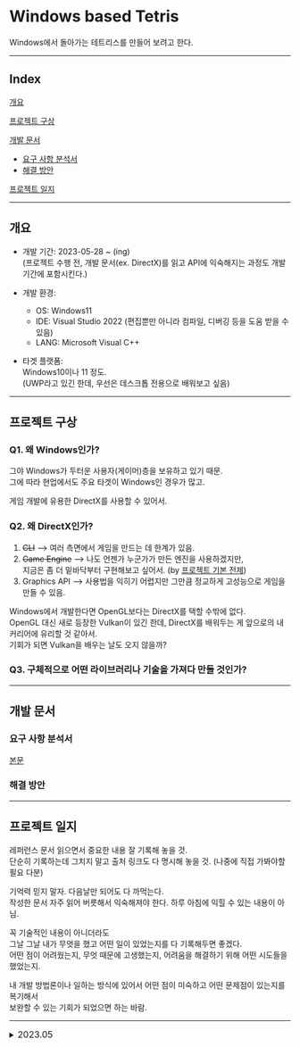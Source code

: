 # Windows based Tetris

Windows에서 돌아가는 테트리스를 만들어 보려고 한다.

---

## Index

[개요](#개요)  

[프로젝트 구상](#프로젝트-구상)  

[개발 문서](#개발-문서)

  - [요구 사항 분석서](#요구-사항-분석서)
  - [해결 방안](#해결-방안)

[프로젝트 일지](#프로젝트-일지)

---

## 개요

- 개발 기간: 2023-05-28 ~ (ing)  
  (프로젝트 수행 전, 개발 문서(ex. DirectX)를 읽고 API에 익숙해지는 과정도 개발 기간에 포함시킨다.)

- 개발 환경:
  - OS: Windows11
  - IDE: Visual Studio 2022 (편집뿐만 아니라 컴파일, 디버깅 등을 도움 받을 수 있음)
  - LANG: Microsoft Visual C++

- 타겟 플랫폼:  
  Windows10이나 11 정도.  
  (UWP라고 있긴 한데, 우선은 데스크톱 전용으로 배워보고 싶음)

---

## 프로젝트 구상

### Q1. 왜 Windows인가?

그야 Windows가 두터운 사용자(게이머)층을 보유하고 있기 때문.  
그에 따라 현업에서도 주요 타겟이 Windows인 경우가 많고.

게임 개발에 유용한 DirectX를 사용할 수 있어서.

### Q2. 왜 DirectX인가?

1. ~~CLI~~ --> 여러 측면에서 게임을 만드는 데 한계가 있음.   
2. ~~Game Engine~~ --> 나도 언젠가 누군가가 만든 엔진을 사용하겠지만,  
  지금은 좀 더 밑바닥부터 구현해보고 싶어서. (by [프로젝트 기본 전제](../README.md/#프로젝트-기본-전제전략))  
3. Graphics API --> 사용법을 익히기 어렵지만 그만큼 정교하게 고성능으로 게임을 만들 수 있음.

Windows에서 개발한다면 OpenGL보다는 DirectX를 택할 수밖에 없다.  
OpenGL 대신 새로 등장한 Vulkan이 있긴 한데, DirectX를 배워두는 게 앞으로의 내 커리어에 유리할 것 같아서.  
기회가 되면 Vulkan을 배우는 날도 오지 않을까?

### Q3. 구체적으로 어떤 라이브러리나 기술을 가져다 만들 것인가?

---

## 개발 문서

### 요구 사항 분석서

[본문](./requirements_analysis.md)

### 해결 방안

---

## 프로젝트 일지

레퍼런스 문서 읽으면서 중요한 내용 잘 기록해 놓을 것.  
단순히 기록하는데 그치지 말고 출처 링크도 다 명시해 놓을 것. (나중에 직접 가봐야할 필요 다분)  

기억력 믿지 말자. 다음날만 되어도 다 까먹는다.  
작성한 문서 자주 읽어 버릇해서 익숙해져야 한다. 하루 아침에 익힐 수 있는 내용이 아님.

꼭 기술적인 내용이 아니더라도  
그날 그날 내가 무엇을 했고 어떤 일이 있었는지를 다 기록해두면 좋겠다.  
어떤 점이 어려웠는지, 무엇 때문에 고생했는지, 어려움을 해결하기 위해 어떤 시도들을 했었는지.  

내 개발 방법론이나 일하는 방식에 있어서 어떤 점이 미숙하고 어떤 문제점이 있는지를 복기해서  
보완할 수 있는 기회가 되었으면 하는 바람.

---

<font size="3"> <details><summary>2023.05</summary><blockquote> </font>


  <details><summary>05.28(일)</summary>
  
  [왜 개발자는 윈도우즈를 선호하는가?](https://softwareengineering.stackexchange.com/questions/60544/why-do-game-developers-prefer-windows)

  DOS를 게임 개발에 사용하던 마소는 다른 경쟁사와 뒤처지지 않기 위해,  
  Windows에서의 독자적인 게임 개발을 위한, 로우 레벨의 통일된 API가 필요했다.  

  성능 저하 없고, 모든 그래픽, 사운드 및 입력 하드웨어를 위한 단일 API.  
  그리하여 [DirectX](https://en.wikipedia.org/wiki/DirectX)가 탄생하게 되었다. ([나무위키 문서](https://namu.wiki/w/DirectX)도 읽어 보기)

  이에 대응하여 만든 API 규격이 [OpenGL](https://en.wikipedia.org/wiki/OpenGL)이라고 한다.  
  [OpenGL 나무위키](https://namu.wiki/w/OpenGL)도 읽어 볼 것. 

  
  ### Achievements of the day

  기본 문서 생성 및 작성

  깃허브 레포지터리 내부에 [위키](https://github.com/keunbum/Tetris/wiki) 생성.  
  (이것도 내 공부 노하우를 찾기 위한 과정 중 하나)

  내일 [여기](https://learn.microsoft.com/en-us/windows/win32/learnwin32/what-is-a-window-)서부터 이어서 읽기.


  [//]: # (End of 05.28)


  </details>

  <details><summary>05.29(월)</summary>

  마이크로소프트 개발 문서에서 기초 Windows 프로그래밍 개념 습득 중.  
  깃허브 위키에 그걸 정리해보고 있는데 번역하느라 좀 시간이 걸리는 듯.  
  (넘 미련하게 공부하고 있는 건가. 흠..)
  
  ### Achievements of the day

  [What Is a Window?](https://learn.microsoft.com/en-us/windows/win32/learnwin32/what-is-a-window-)부터 진행 중..  
  낼 [Writing the Window Procedure](https://learn.microsoft.com/en-us/windows/win32/learnwin32/writing-the-window-procedure)부터 이어서 하면 됨. (작성하다가 말았음)


  [//]: # (End of 05.29)


  </details>

  </blockquote></details>

[//]: # (End of 2023.05)